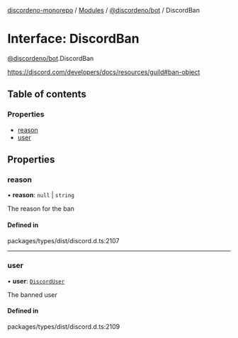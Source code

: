 [discordeno-monorepo](../README.md) / [Modules](../modules.md) / [@discordeno/bot](../modules/discordeno_bot.md) / DiscordBan

# Interface: DiscordBan

[@discordeno/bot](../modules/discordeno_bot.md).DiscordBan

https://discord.com/developers/docs/resources/guild#ban-object

## Table of contents

### Properties

- [reason](discordeno_bot.DiscordBan.md#reason)
- [user](discordeno_bot.DiscordBan.md#user)

## Properties

### reason

• **reason**: `null` \| `string`

The reason for the ban

#### Defined in

packages/types/dist/discord.d.ts:2107

---

### user

• **user**: [`DiscordUser`](discordeno_bot.DiscordUser.md)

The banned user

#### Defined in

packages/types/dist/discord.d.ts:2109
